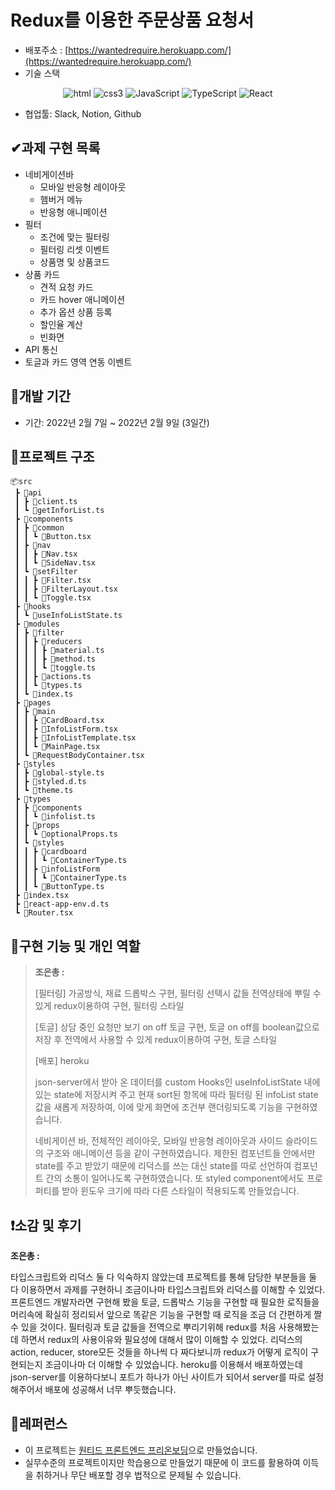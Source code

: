 # Redux를 이용한 주문상품 요청서
- 배포주소 : [https://wantedrequire.herokuapp.com/](https://wantedrequire.herokuapp.com/)
- 기술 스택

<p align="center">
<img alt="html" src="https://img.shields.io/badge/html5-%23E34F26.svg?style=for-the-badge&logo=html5&logoColor=white" />
<img alt="css3" src = "https://img.shields.io/badge/css3-%231572B6.svg?style=for-the-badge&logo=css3&logoColor=white" />
<img alt="JavaScript" src="https://img.shields.io/badge/javascript-%23323330.svg?style=for-the-badge&logo=javascript&logoColor=%23F7DF1E" />
<img alt="TypeScript" src = "https://img.shields.io/badge/TypeScript-%231572B6.svg?style=for-the-badge&logo=TypeScript&logoColor=white" />
<img alt="React" src="https://img.shields.io/badge/react-%2320232a.svg?style=for-the-badge&logo=react&logoColor=%2361DAFB" />
</p>

- 협업툴: Slack, Notion, Github

## **✔과제 구현 목록**

- 네비게이션바
    - 모바일 반응형 레이아웃
    - 햄버거 메뉴
    - 반응형 애니메이션
- 필터
    - 조건에 맞는 필터링
    - 필터링 리셋 이벤트
    - 상품명 및 상품코드
- 상품 카드
    - 견적 요청 카드
    - 카드 hover 애니메이션
    - 추가 옵션 상품 등록
    - 할인율 계산
    - 빈화면
- API 통신
- 토글과 카드 영역 연동 이벤트

## **📆개발 기간**

- 기간: 2022년 2월 7일 ~ 2022년 2월 9일 (3일간)

## **📃프로젝트 구조**

```
📦src
 ┣ 📂api
 ┃ ┣ 📜client.ts
 ┃ ┗ 📜getInforList.ts
 ┣ 📂components
 ┃ ┣ 📂common
 ┃ ┃ ┗ 📜Button.tsx
 ┃ ┣ 📂nav
 ┃ ┃ ┣ 📜Nav.tsx
 ┃ ┃ ┗ 📜SideNav.tsx
 ┃ ┗ 📂setFilter
 ┃ ┃ ┣ 📜Filter.tsx
 ┃ ┃ ┣ 📜FilterLayout.tsx
 ┃ ┃ ┗ 📜Toggle.tsx
 ┣ 📂hooks
 ┃ ┗ 📜useInfoListState.ts
 ┣ 📂modules
 ┃ ┣ 📂filter
 ┃ ┃ ┣ 📂reducers
 ┃ ┃ ┃ ┣ 📜material.ts
 ┃ ┃ ┃ ┣ 📜method.ts
 ┃ ┃ ┃ ┗ 📜toggle.ts
 ┃ ┃ ┣ 📜actions.ts
 ┃ ┃ ┗ 📜types.ts
 ┃ ┗ 📜index.ts
 ┣ 📂pages
 ┃ ┣ 📂main
 ┃ ┃ ┣ 📜CardBoard.tsx
 ┃ ┃ ┣ 📜InfoListForm.tsx
 ┃ ┃ ┣ 📜InfoListTemplate.tsx
 ┃ ┃ ┗ 📜MainPage.tsx
 ┃ ┗ 📜RequestBodyContainer.tsx
 ┣ 📂styles
 ┃ ┣ 📜global-style.ts
 ┃ ┣ 📜styled.d.ts
 ┃ ┗ 📜theme.ts
 ┣ 📂types
 ┃ ┣ 📂components
 ┃ ┃ ┗ 📜infolist.ts
 ┃ ┣ 📂props
 ┃ ┃ ┗ 📜optionalProps.ts
 ┃ ┗ 📂styles
 ┃ ┃ ┣ 📂cardboard
 ┃ ┃ ┃ ┗ 📜ContainerType.ts
 ┃ ┃ ┣ 📂infoListForm
 ┃ ┃ ┃ ┗ 📜ContainerType.ts
 ┃ ┃ ┗ 📜ButtonType.ts
 ┣ 📜index.tsx
 ┣ 📜react-app-env.d.ts
 ┗ 📜Router.tsx
```

## **🔎구현 기능 및 개인 역할**

> **조은총 :**
> 
> 
> [필터링] 가공방식, 재료 드롭박스 구현, 필터링 선택시 값들 전역상태에 뿌릴 수 있게 redux이용하여 구현, 필터링 스타일
> 
> [토글] 상담 중인 요청만 보기 on off 토글 구현, 토글 on off를 boolean값으로 저장 후 전역에서 사용할 수 있게 redux이용하여 구현, 토글 스타일
> 
> [배포] heroku
> 
> 
> json-server에서 받아 온 데이터를 custom Hooks인 useInfoListState 내에 있는 state에 저장시켜 주고 현재 sort된 항목에 따라 필터링 된 infoList state값을 새롭게 저장하여, 이에 맞게 화면에 조건부 랜더링되도록 기능을 구현하였습니다.
> 
> 
> 네비게이션 바, 전체적인 레이아웃, 모바일 반응형 레이아웃과 사이드 슬라이드의 구조와 애니메이션 등을 같이 구현하였습니다. 제한된 컴포넌트들 안에서만 state를 주고 받았기 때문에 리덕스를 쓰는 대신 state를 따로 선언하여 컴포넌트 간의 소통이 일어나도록 구현하였습니다. 또 styled component에서도 프로퍼티를 받아 윈도우 크기에 따라 다른 스타일이 적용되도록 만들었습니다. 
> 

## **❗소감 및 후기**

**조은총 :** 

타입스크립트와 리덕스 둘 다 익숙하지 않았는데 프로젝트를 통해 담당한 부분들을 둘 다 이용하면서 과제를 구현하니 조금이나마 타입스크립트와 리덕스를 이해할 수 있었다. 프론트엔드 개발자라면 구현해  봤을 토글, 드롭박스 기능을 구현할 때 필요한 로직들을 머리속에 확실히 정리되서 앞으로 똑같은 기능을 구현할 때 로직을 조금 더 간편하게 짤 수 있을 것이다. 필터링과 토글 값들을 전역으로 뿌리기위해 redux를 처음 사용해봤는데 하면서 redux의 사용이유와 필요성에 대해서 많이 이해할 수 있었다. 리덕스의 action, reducer, store모든 것들을 하나씩 다 짜다보니까 redux가 어떻게 로직이 구현되는지 조금이나마 더 이해할 수 있었습니다. heroku를 이용해서 배포하였는데 json-server를 이용하다보니 포트가 하나가 아닌 사이트가 되어서 server를 따로 설정해주어서 배포에 성공해서 너무 뿌듯했습니다. 


## **📕레퍼런스**

- 이 프로젝트는 [원티드 프론트엔드 프리온보딩](https://www.wanted.co.kr/events/pre_onboarding_course_6)으로 만들었습니다.
- 실무수준의 프로젝트이지만 학습용으로 만들었기 때문에 이 코드를 활용하여 이득을 취하거나 무단 배포할 경우 법적으로 문제될 수 있습니다.
